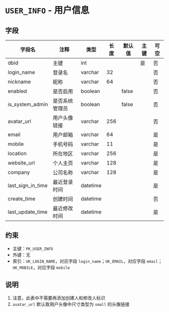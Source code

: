 # `USER_INFO` - 用户信息

## 字段

| 字段名            | 注释           | 类型     | 长度 | 默认值 | 主键 | 可空 |
| ----------------- | -------------- | -------- | ---- | ------ | ---- | ---- |
| dbid              | 主键           | int      |      |        | 是   | 否   |
| login_name        | 登录名         | varchar  | 32   |        |      | 否   |
| nickname          | 昵称           | varchar  | 64   |        |      | 否   |
| enabled           | 是否启用       | boolean  |      | false  |      | 否   |
| is_system_admin   | 是否系统管理员 | boolean  |      | false  |      | 否   |
| avatar_url        | 用户头像链接   | varchar  | 256  |        |      | 否   |
| email             | 用户邮箱       | varchar  | 64   |        |      | 是   |
| mobile            | 手机号码       | varchar  | 11   |        |      | 是   |
| location          | 所在地区       | varchar  | 256  |        |      | 是   |
| website_url       | 个人主页       | varchar  | 128  |        |      | 是   |
| company           | 公司名称       | varchar  | 128  |        |      | 是   |
| last_sign_in_time | 最近登录时间   | datetime |      |        |      | 是   |
| create_time       | 创建时间       | datetime |      |        |      | 否   |
| last_update_time  | 最近修改时间   | datetime |      |        |      | 是   |

## 约束

* 主键：`PK_USER_INFO`
* 外键：无
* 索引：`UK_LOGIN_NAME`，对应字段 `login_name`；`UK_EMAIL`，对应字段 `email`；`UK_MOBILE`，对应字段 `mobile`

## 说明

1. 注意，此表中不需要再添加创建人和修改人标识
2. `avatar_url` 默认取用户头像中尺寸类型为 `small` 的头像链接
